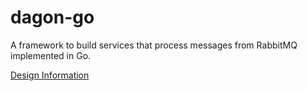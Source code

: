 # dagon-go
A framework to build services that process messages from RabbitMQ implemented in Go.

[Design Information](https://github.com/lvdiscordian/dagon-go/blob/master/dagon.md)